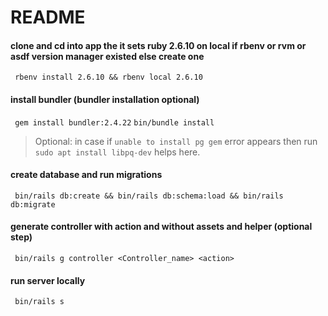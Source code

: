 # README

#### clone and cd into app the it sets ruby 2.6.10 on local if rbenv or rvm or asdf version manager existed else create one
  ``` rbenv install 2.6.10 && rbenv local 2.6.10```

#### install bundler (bundler installation optional) 
  ``` gem install bundler:2.4.22```
  ``` bin/bundle install ```
  > Optional: in case if `unable to install pg gem` error appears then run `sudo apt install libpq-dev` helps here.

#### create database and run migrations
 ``` bin/rails db:create && bin/rails db:schema:load && bin/rails db:migrate```

#### generate controller with action and without assets and helper (optional step)
  ``` bin/rails g controller <Controller_name> <action>```

#### run server locally
  ``` bin/rails s```